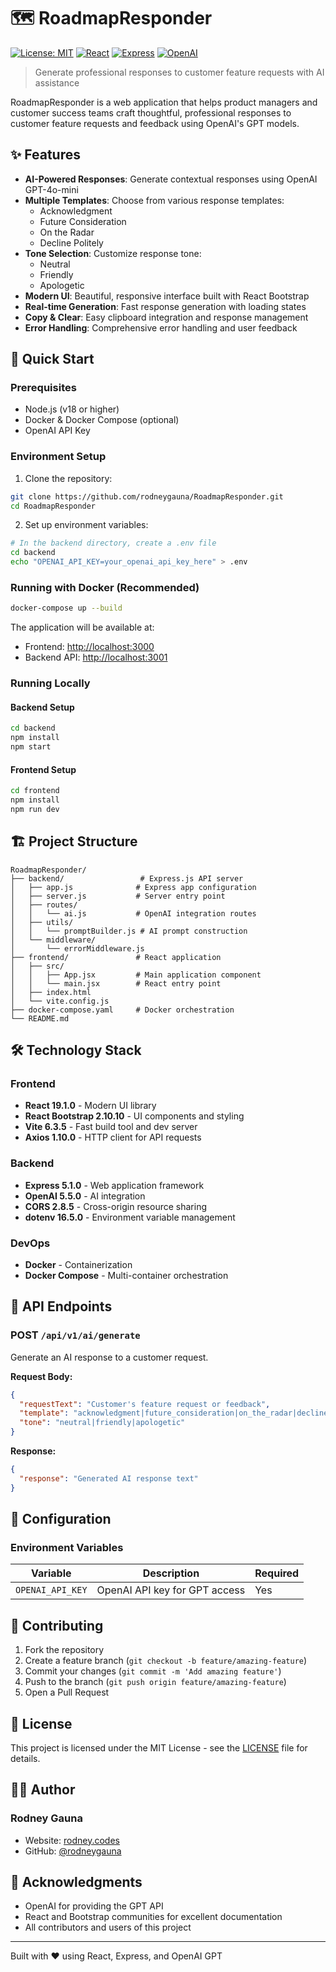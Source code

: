 # 🗺️ RoadmapResponder

[![License: MIT](https://img.shields.io/badge/License-MIT-yellow.svg)](https://opensource.org/licenses/MIT)
[![React](https://img.shields.io/badge/React-19.1.0-blue.svg)](https://reactjs.org/)
[![Express](https://img.shields.io/badge/Express-5.1.0-green.svg)](https://expressjs.com/)
[![OpenAI](https://img.shields.io/badge/OpenAI-GPT--4o--mini-orange.svg)](https://openai.com/)

> Generate professional responses to customer feature requests with AI assistance

RoadmapResponder is a web application that helps product managers and customer success teams craft thoughtful, professional responses to customer feature requests and feedback using OpenAI's GPT models.

## ✨ Features

- **AI-Powered Responses**: Generate contextual responses using OpenAI GPT-4o-mini
- **Multiple Templates**: Choose from various response templates:
  - Acknowledgment
  - Future Consideration
  - On the Radar
  - Decline Politely
- **Tone Selection**: Customize response tone:
  - Neutral
  - Friendly
  - Apologetic
- **Modern UI**: Beautiful, responsive interface built with React Bootstrap
- **Real-time Generation**: Fast response generation with loading states
- **Copy & Clear**: Easy clipboard integration and response management
- **Error Handling**: Comprehensive error handling and user feedback

## 🚀 Quick Start

### Prerequisites

- Node.js (v18 or higher)
- Docker & Docker Compose (optional)
- OpenAI API Key

### Environment Setup

1. Clone the repository:

```bash
git clone https://github.com/rodneygauna/RoadmapResponder.git
cd RoadmapResponder
```

2. Set up environment variables:

```bash
# In the backend directory, create a .env file
cd backend
echo "OPENAI_API_KEY=your_openai_api_key_here" > .env
```

### Running with Docker (Recommended)

```bash
docker-compose up --build
```

The application will be available at:

- Frontend: [http://localhost:3000](http://localhost:3000)
- Backend API: [http://localhost:3001](http://localhost:3001)

### Running Locally

#### Backend Setup

```bash
cd backend
npm install
npm start
```

#### Frontend Setup

```bash
cd frontend
npm install
npm run dev
```

## 🏗️ Project Structure

```text
RoadmapResponder/
├── backend/                 # Express.js API server
│   ├── app.js              # Express app configuration
│   ├── server.js           # Server entry point
│   ├── routes/
│   │   └── ai.js           # OpenAI integration routes
│   ├── utils/
│   │   └── promptBuilder.js # AI prompt construction
│   └── middleware/
│       └── errorMiddleware.js
├── frontend/               # React application
│   ├── src/
│   │   ├── App.jsx         # Main application component
│   │   └── main.jsx        # React entry point
│   ├── index.html
│   └── vite.config.js
├── docker-compose.yaml     # Docker orchestration
└── README.md
```

## 🛠️ Technology Stack

### Frontend

- **React 19.1.0** - Modern UI library
- **React Bootstrap 2.10.10** - UI components and styling
- **Vite 6.3.5** - Fast build tool and dev server
- **Axios 1.10.0** - HTTP client for API requests

### Backend

- **Express 5.1.0** - Web application framework
- **OpenAI 5.5.0** - AI integration
- **CORS 2.8.5** - Cross-origin resource sharing
- **dotenv 16.5.0** - Environment variable management

### DevOps

- **Docker** - Containerization
- **Docker Compose** - Multi-container orchestration

## 📝 API Endpoints

### POST `/api/v1/ai/generate`

Generate an AI response to a customer request.

**Request Body:**

```json
{
  "requestText": "Customer's feature request or feedback",
  "template": "acknowledgment|future_consideration|on_the_radar|decline_politely",
  "tone": "neutral|friendly|apologetic"
}
```

**Response:**

```json
{
  "response": "Generated AI response text"
}
```

## 🔧 Configuration

### Environment Variables

| Variable | Description | Required |
|----------|-------------|----------|
| `OPENAI_API_KEY` | OpenAI API key for GPT access | Yes |

## 🤝 Contributing

1. Fork the repository
2. Create a feature branch (`git checkout -b feature/amazing-feature`)
3. Commit your changes (`git commit -m 'Add amazing feature'`)
4. Push to the branch (`git push origin feature/amazing-feature`)
5. Open a Pull Request

## 📄 License

This project is licensed under the MIT License - see the [LICENSE](LICENSE) file for details.

## 👨‍💻 Author

### Rodney Gauna

- Website: [rodney.codes](http://rodney.codes)
- GitHub: [@rodneygauna](https://github.com/rodneygauna)

## 🙏 Acknowledgments

- OpenAI for providing the GPT API
- React and Bootstrap communities for excellent documentation
- All contributors and users of this project

---

Built with ❤️ using React, Express, and OpenAI GPT
